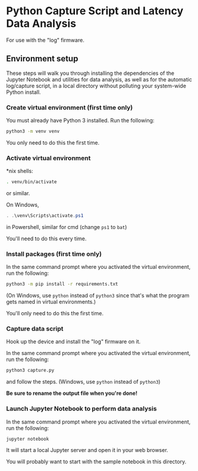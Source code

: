 # Python Capture Script and Latency Data Analysis

<!--
Copyright 2021, Collabora, Ltd.
SPDX-License-Identifier: BSL-1.0
-->

For use with the "log" firmware.

## Environment setup

These steps will walk you through installing the dependencies of the Jupyter
Notebook and utilities for data analysis, as well as for the automatic
log/capture script, in a local directory without polluting your system-wide
Python install.

### Create virtual environment (first time only)

You must already have Python 3 installed. Run the following:

```sh
python3 -m venv venv
```

You only need to do this the first time.

### Activate virtual environment

*nix shells:

```sh
. venv/bin/activate
```

or similar.

On Windows,

```powershell
. .\venv\Scripts\activate.ps1
```

in Powershell, similar for cmd (change `ps1` to `bat`)

You'll need to do this every time.

### Install packages (first time only)

In the same command prompt where you activated the virtual environment, run the
following:

```sh
python3 -m pip install -r requirements.txt
```

(On Windows, use `python` instead of `python3` since that's what the program
gets named in virtual environments.)

You'll only need to do this the first time.

### Capture data script

Hook up the device and install the "log" firmware on it.

In the same command prompt where you activated the virtual environment, run the
following:

```sh
python3 capture.py
```

and follow the steps. (Windows, use `python` instead of `python3`)

**Be sure to rename the output file when you're done!**

### Launch Jupyter Notebook to perform data analysis

In the same command prompt where you activated the virtual environment, run the
following:

```sh
jupyter notebook
```

It will start a local Jupyter server and open it in your web browser.

You will probably want to start with the sample notebook in this directory.
